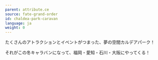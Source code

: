 ```yaml
---
parent: attribute.ce
source: fate-grand-order
id: chaldea-park-caravan
language: ja
weight: 0
---
```


たくさんのアトラクションとイベントがつまった、夢の空間カルデアパーク！

それがこの冬キャラバンになって、福岡・愛知・石川・大阪にやってくる！
